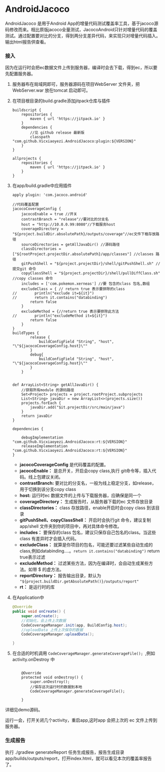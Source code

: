 # AndroidJacoco
AndroidJacoco 是用于Android App的增量代码测试覆盖率工具，基于jacoco源码修改而来。相比原版jacoco全量测试，JacocoAndroid只针对增量代码的覆盖测试。通过配置要对比的分支，得到两分支差异代码，来实现只对增量代码插入。输出html报告供查看。
### 接入
因为在运行时会把ec数据文件上传到服务器，编译时会去下载，得到ec，所以要先配置服务器。
1. 服务器布在局域网即可，服务器源码在项目WebServer 文件夹，把WebServer.war 放在tomcat 启动即可。
2. 在项目根目录的build.gradle添加jitpack仓库与插件
    ```
    buildscript {
        repositories {
            maven { url 'https://jitpack.io' }
        }
        dependencies {
            //见 github release 最新版
            classpath "com.github.Vicxiaoyezi.AndroidJacoco:plugin:${VERSION}"
        }
    }
    
    allprojects {
        repositories {
            maven { url 'https://jitpack.io' }
        }
    }
    ```

3. 在app/build.gradle中应用插件

    ```
    apply plugin: 'com.jacoco.android'
    
    //代码覆盖配置
    jacocoCoverageConfig {
        jacocoEnable = true //开关
        contrastBranch = "release"//要对比的分支名
        host = "http://10.0.0.99:8080"//下载服务host
        coverageDirectory = "${project.buildDir.absolutePath}/outputs/coverage"//ec文件下载存放路径
        sourceDirectories = getAllJavaDir() //源码路径
        classDirectories = ["${rootProject.projectDir.absolutePath}/app/classes"] //classes 路径
        gitPushShell = "${project.projectDir}/shell/gitPushShell.sh" //提交git 命令
        copyClassShell = "${project.projectDir}/shell/pullDiffClass.sh" //copy classes 命令
        includes = ['com.pokemon.xerneas'] //要 包含的class 包名,数组
        excludeClass = { // return true 表示要排除的class
    //        println("exclude it=${it}")
    //        return it.contains("databinding")
            return false
        }
        excludeMethod = {//return true 表示要排除此方法
    //        println("excludeMethod it=${it}")
            return false
        }
    }
    buildTypes {
            release {
                buildConfigField "String", "host", "\"${jacocoCoverageConfig.host}\""
            }
            debug{
                buildConfigField "String", "host", "\"${jacocoCoverageConfig.host}\""
            }
        }
    
    
    def ArrayList<String> getAllJavaDir() {
        //获取所有module 的源码路径
        Set<Project> projects = project.rootProject.subprojects
        List<String> javaDir = new ArrayList<>(projects.size())
        projects.forEach {
            javaDir.add("$it.projectDir/src/main/java")
        }
        return javaDir
    }
    
    dependencies {
    
        debugImplementation "com.github.Vicxiaoyezi.AndroidJacoco:rt:${VERSION}"
        releaseImplementation "com.github.Vicxiaoyezi.AndroidJacoco:rt:${VERSION}"
    }
    
    ```
    * **jacocoCoverageConfig** 是代码覆盖的配置。
    * **jacocoEnable：** 是总开关，开启会copy class,执行 git命令等，插入代码。线上包建议关闭。
    * **contrastBranch:** 要对比的分支名，一般为线上稳定分支，如release，用于切换到该分支copy class
    * **host:** 运行时ec 数据文件的上传与下载服务器，应确保是同一个
    * **coverageDirectory：** 生成报告时，从服务器下载的ec 文件存放目录
    * **classDirectories：** class 存放路径，enable开启时会copy class 到该目录
    * **gitPushShell、copyClassShell：** 开启时会执行git 命令，建议复制app/shell 文件夹到你的项目中，再对具体命令修改。
    * **includes：** 要保存的class 包名，建议只保存自己包名的class。当这些class 有差异时才会插入代码。
    * **excludeClass：** 就算是你项目的包名，可能还要过滤某些自动生成的class,例如databinding....。`return it.contains("databinding")` return true表示过滤
    * **excludeMethod：** 过滤某些方法，因为在编译时，会自动生成某些方法。如带 $ 的虚方法。
    * **reportDirectory：** 报告输出目录，默认为 `"${project.buildDir.getAbsolutePath()}/outputs/report"`
    * **rt：** 是运行时的库

4. 在Application中
    ```java
    @Override
    public void onCreate() {
        super.onCreate();
        //初始化，会上传上次数据
        CodeCoverageManager.init(app, BuildConfig.host);
        //uploadData 上传上次保存的数据
        CodeCoverageManager.uploadData();
    
    }
    
    ```
5. 在合适的时机调用 `CodeCoverageManager.generateCoverageFile(); `,例如activity.onDestroy 中

    ```
    
        @Override
        protected void onDestroy() {
            super.onDestroy();
            //保存这次运行时的数据到本地
            CodeCoverageManager.generateCoverageFile();
    
        }
    ```

详细见demo源码。

运行一会，打开关闭几个activity，重启app,这时app 会把上次的 ec 文件上传到服务器。
### 生成报告
执行 ./gradlew generateReport 任务生成报告，报告生成目录 app/builds/outputs/report，打开index.html，就可以看见本次的覆盖率报告了。


